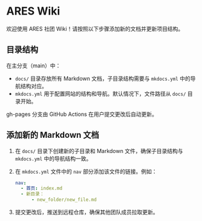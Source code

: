 # ARES Wiki

欢迎使用 ARES 社团 Wiki！请按照以下步骤添加新的文档并更新项目结构。

## 目录结构

在主分支（main）中：

- `docs/` 目录存放所有 Markdown 文档，子目录结构需要与 `mkdocs.yml` 中的导航结构对应。
- `mkdocs.yml` 用于配置网站的结构和导航。默认情况下，文件路径从 `docs/` 目录开始。

gh-pages 分支由 GitHub Actions 在用户提交更改后自动更新。

## 添加新的 Markdown 文档

1. 在 `docs/` 目录下创建新的子目录和 Markdown 文件，确保子目录结构与 `mkdocs.yml` 中的导航结构一致。

2. 在 `mkdocs.yml` 文件中的 `nav` 部分添加该文件的链接。例如：
   
   ```yaml
   nav:
     - 首页: index.md
     - 新目录：
         - new_folder/new_file.md
   ```

3. 提交更改后，推送到远程仓库，确保其他团队成员拉取更新。